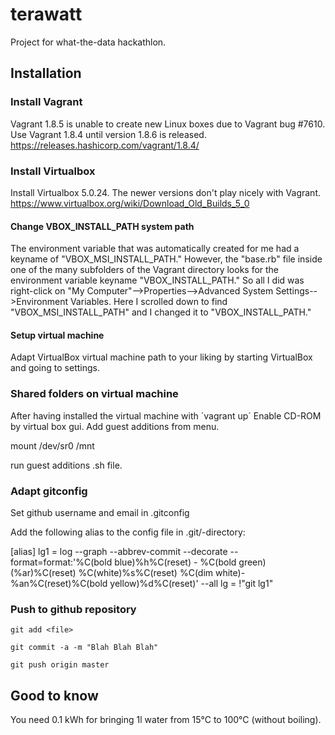 # terawatt
Project for what-the-data hackathlon.


## Installation

### Install Vagrant

Vagrant 1.8.5 is unable to create new Linux boxes due to Vagrant bug #7610. 
Use Vagrant 1.8.4 until version 1.8.6 is released.
https://releases.hashicorp.com/vagrant/1.8.4/

### Install Virtualbox

Install Virtualbox 5.0.24. The newer versions don't play nicely with Vagrant.
https://www.virtualbox.org/wiki/Download_Old_Builds_5_0

#### Change VBOX_INSTALL_PATH system path

The environment variable that was automatically created for me had a keyname of "VBOX_MSI_INSTALL_PATH." However, the "base.rb" file inside one of the many subfolders of the Vagrant directory looks for the environment variable keyname "VBOX_INSTALL_PATH." So all I did was right-click on "My Computer"-->Properties-->Advanced System Settings-->Environment Variables. Here I scrolled down to find "VBOX_MSI_INSTALL_PATH" and I changed it to "VBOX_INSTALL_PATH."

#### Setup virtual machine

Adapt VirtualBox virtual machine path to your liking by starting VirtualBox and going to settings.

### Shared folders on virtual machine

After having installed the virtual machine with ´vagrant up´
Enable CD-ROM by virtual box gui. 
Add guest additions from menu. 

  mount /dev/sr0 /mnt

run guest additions .sh file.

### Adapt gitconfig ###

Set github username and email in .gitconfig

Add the following alias to the config file in .git/-directory:

  [alias]
    lg1 = log --graph --abbrev-commit --decorate --format=format:'%C(bold blue)%h%C(reset) - %C(bold green)(%ar)%C(reset) %C(white)%s%C(reset) %C(dim white)- %an%C(reset)%C(bold yellow)%d%C(reset)' --all
    lg = !"git lg1"

### Push to github repository

```git add <file>```

```git commit -a -m "Blah Blah Blah"```

```git push origin master```

## Good to know

You need 0.1 kWh for bringing 1l water from 15°C to 100°C (without boiling).
